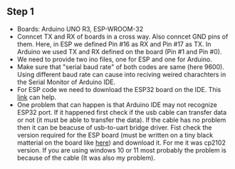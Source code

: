 ## Step 1
- Boards: Arduino UNO R3, ESP-WROOM-32
- Conncet TX and RX of boards in a cross way. Also conncet GND pins of them.
Here, in ESP we defined Pin #16 as RX and Pin #17 as TX. In Arduino we used TX and RX defined on the board (Pin #1 and Pin #0).
- We need to provide two ino files, one for ESP and one for Arduino.
- Make sure that "serial baud rate" of both codes are same (here 9600). Using different baud rate can cause into reciving weired charachters in the Serial Monitor of Arduino IDE.
- For ESP code we need to download the ESP32 board on the IDE. This <a href="https://randomnerdtutorials.com/installing-esp32-arduino-ide-2-0/">link</a> can help.
- One problem that can happen is that Arduino IDE may not recognize ESP32 port. If it happened first check if the usb cable can transfer data or not (it must be able to transfer the data). If the cable has no problem then it can be beacuse of usb-to-uart bridge driver. Fist check the version required for the ESP board (must be written on a tiny black matterial on the board like <a href="https://startingelectronics.org/articles/ESP32-WROOM-testing/">here</a>) and download it. For me it was cp2102 version. If you are using windows 10 or 11 most probably the problem is because of the cable (It was also my problem).

